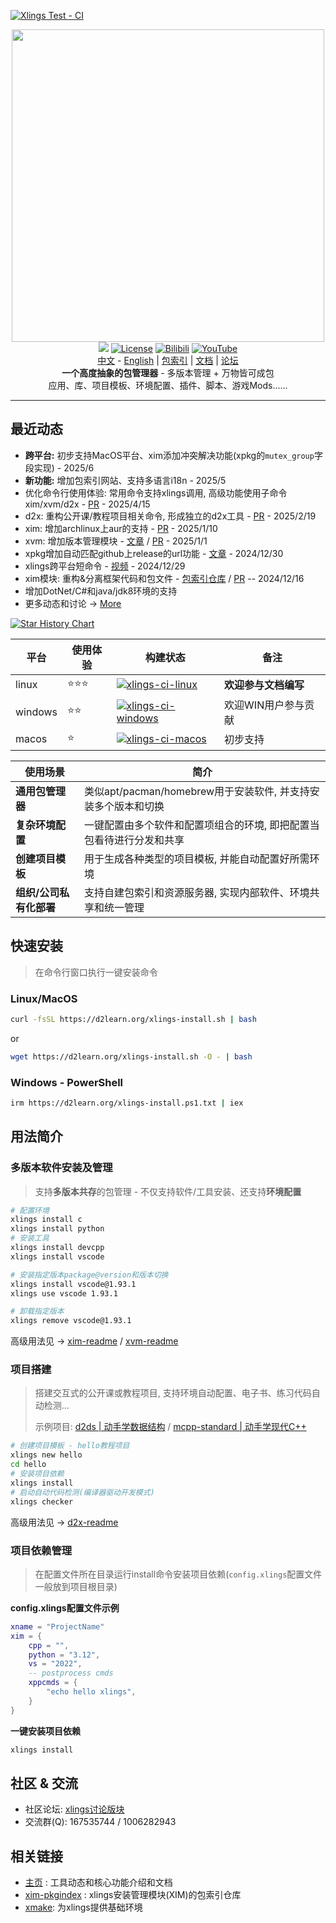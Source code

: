 [![Xlings Test - CI](https://github.com/d2learn/xlings/actions/workflows/gitee-sync.yml/badge.svg?branch=main)](https://github.com/d2learn/xlings/actions/workflows/gitee-sync.yml)

<div align=center><img width="500" src="https://d2learn.org/xlings/xlings-install.gif"></div>

<div align="center">
  <a href="https://forum.d2learn.org/category/9/xlings" target="_blank"><img src="https://img.shields.io/badge/Forum-xlings-blue" /></a>
  <a href="https://d2learn.org" target="_blank"><img src="https://img.shields.io/badge/License-Apache2.0-success" alt="License"></a>
  <a href="https://www.bilibili.com/video/BV1d2DZYsErF" target="_blank"><img src="https://img.shields.io/badge/Video-bilibili-teal" alt="Bilibili"></a>
  <a href="https://youtu.be/uN4amaIAkZ0?si=MpZ6GfLHQoZRmNqc" target="_blank"><img src="https://img.shields.io/badge/Video-YouTube-red" alt="YouTube"></a>
</div>

<div align="center">
  <a href="README.md" target="_blank">中文</a>
  -
  <a href="README.en.md" target="_blank">English</a>
  |
  <a href="https://d2learn.github.io/xim-pkgindex" target="_blank">包索引</a>
  |
  <a href="https://xlings.d2learn.org/quick-start/one-click-install.html" target="_blank">文档</a>
  |
  <a href="https://forum.d2learn.org/category/9/xlings" target="_blank">论坛</a>
</div>

<div align=center><b>一个高度抽象的包管理器</b> - 多版本管理 + 万物皆可成包</div>
<div align=center>应用、库、项目模板、环境配置、插件、脚本、游戏Mods......</div>

---

## 最近动态

- **跨平台:** 初步支持MacOS平台、xim添加冲突解决功能(xpkg的`mutex_group`字段实现) - 2025/6
- **新功能:** 增加包索引网站、支持多语言i18n - 2025/5
- 优化命令行使用体验: 常用命令支持xlings调用, 高级功能使用子命令xim/xvm/d2x - [PR](https://github.com/d2learn/xlings/pull/86) - 2025/4/15
- d2x: 重构公开课/教程项目相关命令, 形成独立的d2x工具 - [PR](https://github.com/d2learn/xlings/pull/79) - 2025/2/19
- xim: 增加archlinux上aur的支持 - [PR](https://github.com/d2learn/xlings/pull/67) - 2025/1/10
- xvm: 增加版本管理模块 - [文章](https://forum.d2learn.org/topic/62) / [PR](https://github.com/d2learn/xlings/pull/60) - 2025/1/1
- xpkg增加自动匹配github上release的url功能 - [文章](http://forum.d2learn.org/post/208) - 2024/12/30
- xlings跨平台短命令 - [视频](https://www.bilibili.com/video/BV1dH6sYKEdB) - 2024/12/29
- xim模块: 重构&分离框架代码和包文件 - [包索引仓库](https://github.com/d2learn/xim-pkgindex) / [PR](https://github.com/d2learn/xlings/pull/49) -- 2024/12/16
- 增加DotNet/C#和java/jdk8环境的支持
- 更多动态和讨论 -> [More](https://forum.d2learn.org/category/9/xlings)

[![Star History Chart](https://api.star-history.com/svg?repos=d2learn/xlings,d2learn/xim-pkgindex&type=Date)](https://star-history.com/#d2learn/xlings&d2learn/xim-pkgindex&Date)

| 平台 | 使用体验 | 构建状态 | 备注 |
| --- | --- | --- | --- |
| linux | ⭐⭐⭐ | [![xlings-ci-linux](https://github.com/d2learn/xlings/actions/workflows/xlings-ci-linux.yml/badge.svg)](https://github.com/d2learn/xlings/actions/workflows/xlings-ci-linux.yml) | **欢迎参与文档编写** |
| windows | ⭐⭐ | [![xlings-ci-windows](https://github.com/d2learn/xlings/actions/workflows/xlings-ci-windows.yml/badge.svg)](https://github.com/d2learn/xlings/actions/workflows/xlings-ci-windows.yml) | 欢迎WIN用户参与贡献 |
| macos | ⭐ | [![xlings-ci-macos](https://github.com/d2learn/xlings/actions/workflows/xlings-ci-macos.yml/badge.svg)](https://github.com/d2learn/xlings/actions/workflows/xlings-ci-macos.yml) | 初步支持 |

| 使用场景 | 简介 |
| --- | --- |
| **通用包管理器** | 类似apt/pacman/homebrew用于安装软件, 并支持安装多个版本和切换 |
| **复杂环境配置** | 一键配置由多个软件和配置项组合的环境, 即把配置当包看待进行分发和共享 |
| **创建项目模板** | 用于生成各种类型的项目模板, 并能自动配置好所需环境 |
| **组织/公司私有化部署** | 支持自建包索引和资源服务器, 实现内部软件、环境共享和统一管理 |

## 快速安装

> 在命令行窗口执行一键安装命令

### Linux/MacOS

```bash
curl -fsSL https://d2learn.org/xlings-install.sh | bash
```

or

```bash
wget https://d2learn.org/xlings-install.sh -O - | bash
```

### Windows - PowerShell

```bash
irm https://d2learn.org/xlings-install.ps1.txt | iex
```

## 用法简介

### 多版本软件安装及管理

> 支持**多版本共存**的包管理 - 不仅支持软件/工具安装、还支持**环境配置**

```bash
# 配置环境
xlings install c
xlings install python
# 安装工具
xlings install devcpp
xlings install vscode

# 安装指定版本package@version和版本切换
xlings install vscode@1.93.1
xlings use vscode 1.93.1

# 卸载指定版本
xlings remove vscode@1.93.1
```

高级用法见 -> [xim-readme](https://github.com/d2learn/xlings/tree/main/core/xim) / [xvm-readme](https://github.com/d2learn/xlings/tree/main/core/xvm)

### 项目搭建

> 搭建交互式的公开课或教程项目, 支持环境自动配置、电子书、练习代码自动检测...
>
> 示例项目: [d2ds | 动手学数据结构](https://github.com/d2learn/d2ds) / [mcpp-standard | 动手学现代C++](https://github.com/Sunrisepeak/mcpp-standard)

```bash
# 创建项目模板 - hello教程项目
xlings new hello
cd hello
# 安装项目依赖
xlings install
# 启动自动代码检测(编译器驱动开发模式)
xlings checker
```

高级用法见 -> [d2x-readme](https://github.com/d2learn/xlings/tree/main/core/d2x)

### 项目依赖管理

> 在配置文件所在目录运行install命令安装项目依赖(`config.xlings`配置文件一般放到项目根目录)

**config.xlings配置文件示例**

```lua
xname = "ProjectName"
xim = {
    cpp = "",
    python = "3.12",
    vs = "2022",
    -- postprocess cmds
    xppcmds = {
        "echo hello xlings",
    }
}
```

**一键安装项目依赖**

```bash
xlings install
```

## 社区 & 交流

- 社区论坛: [xlings讨论版块](https://forum.d2learn.org/category/9/xlings)
- 交流群(Q): 167535744 / 1006282943

## 相关链接

- [主页](https://xlings.d2learn.org) : 工具动态和核心功能介绍和文档
- [xim-pkgindex](https://github.com/d2learn/xim-pkgindex) : xlings安装管理模块(XIM)的包索引仓库
- [xmake](https://github.com/xmake-io/xmake): 为xlings提供基础环境